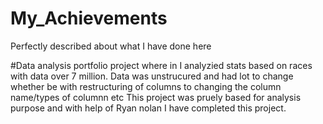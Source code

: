 # My_Achievements
Perfectly described about what I have done here 

#Data analysis portfolio project where in I analyzied stats based on races with data over 7 million.
Data was unstrucured and had lot to change whether be with restructuring of columns to changing the column name/types of columnn etc
This project was pruely based for analysis purpose and with help of Ryan nolan I have completed this project. 
